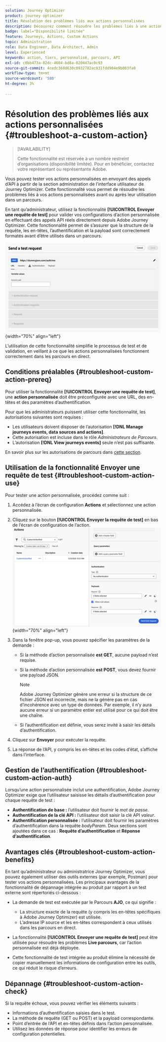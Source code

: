 ```yaml
---
solution: Journey Optimizer
product: journey optimizer
title: Résolution des problèmes liés aux actions personnalisées
description: Découvrez comment résoudre les problèmes liés à une action personnalisée
badge: label="Disponibilité limitée"
feature: Journeys, Actions, Custom Actions
topic: Administration
role: Data Engineer, Data Architect, Admin
level: Experienced
keywords: action, tiers, personnalisé, parcours, API
exl-id: c0bb473a-82dc-4604-bd8a-020447ac0c93
source-git-commit: 4cedc368d630c0932782ac031fdd904e9b003fa0
workflow-type: tm+mt
source-wordcount: '580'
ht-degree: 3%

---
```


# Résolution des problèmes liés aux actions personnalisées {#troubleshoot-a-custom-action}

>[!AVAILABILITY]
>
>Cette fonctionnalité est réservée à un nombre restreint d’organisations (disponibilité limitée). Pour en bénéficier, contactez votre représentant ou représentante Adobe.
>

Vous pouvez tester vos actions personnalisées en envoyant des appels d’API à partir de la section administration de l’interface utilisateur de Journey Optimizer. Cette fonctionnalité vous permet de résoudre les problèmes liés à vos actions personnalisées avant ou après leur utilisation dans un parcours.

En tant qu’administrateur, utilisez la fonctionnalité **[!UICONTROL Envoyer une requête de test]** pour valider vos configurations d’action personnalisée en effectuant des appels API réels directement depuis Adobe Journey Optimizer. Cette fonctionnalité permet de s’assurer que la structure de la requête, les en-têtes, l’authentification et la payload sont correctement formatés avant d’être utilisés dans un parcours.

![](assets/send-test-request.png){width="70%" align="left"}

L’utilisation de cette fonctionnalité simplifie le processus de test et de validation, en veillant à ce que les actions personnalisées fonctionnent correctement dans les parcours en direct.

## Conditions préalables {#troubleshoot-custom-action-prereq}

Pour utiliser la fonctionnalité **[!UICONTROL Envoyer une requête de test]**, une **action personnalisée** doit être préconfigurée avec une URL, des en-têtes et des paramètres d’authentification.

Pour que les administrateurs puissent utiliser cette fonctionnalité, les autorisations suivantes sont requises :

* Les utilisateurs doivent disposer de l’autorisation **[!DNL Manage journeys events, data sources and actions]**.
* Cette autorisation est incluse dans le rôle *Administrateurs de Parcours*.
* L’autorisation **[!DNL View journeys events]** seule n’est pas suffisante.

En savoir plus sur les autorisations de parcours dans [cette section](../administration/high-low-permissions.md#journey-capability).

## Utilisation de la fonctionnalité Envoyer une requête de test {#troubleshoot-custom-action-use}

Pour tester une action personnalisée, procédez comme suit :

1. Accédez à l’écran de configuration **Actions** et sélectionnez une action personnalisée.
1. Cliquez sur le bouton **[!UICONTROL Envoyer la requête de test]** en bas de l’écran de configuration de l’action.
   ![Bouton Envoyer la demande de test dans le panneau Configuration de l’action](assets/test-request.png){width="70%" align="left"}
1. Dans la fenêtre pop-up, vous pouvez spécifier les paramètres de la demande :

   * Si la méthode d’action personnalisée **est GET**, aucune payload n’est requise.
   * Si la méthode d’action personnalisée **est POST**, vous devez fournir une payload JSON.

     >[!NOTE]
     >
     >Adobe Journey Optimizer génère une erreur si la structure de ce fichier JSON est incorrecte, mais ne la génère pas en cas d’incohérence avec un type de données. Par exemple, il n’y aura aucune erreur si un paramètre entier est utilisé pour ce qui doit être une chaîne.

   * Si l’authentification est définie, vous serez invité à saisir les détails d’authentification.

1. Cliquez sur **Envoyer** pour exécuter la requête.
1. La réponse de l’API, y compris les en-têtes et les codes d’état, s’affiche dans l’interface.

## Gestion de l’authentification {#troubleshoot-custom-action-auth}

Lorsqu’une action personnalisée inclut une authentification, Adobe Journey Optimizer exige que l’utilisateur saisisse les détails d’authentification pour chaque requête de test :

* **Authentification de base :** l’utilisateur doit fournir le *mot de passe*.
* **Authentification de la clé API :** l’utilisateur doit saisir la clé API *valeur*.
* **Authentification personnalisée :** l’utilisateur doit fournir les paramètres d’authentification dans la requête *bodyParam*. Deux sections sont ajoutées dans ce cas : **Requête d’authentification** et **Réponse d’authentification**.

## Avantages clés {#troubleshoot-custom-action-benefits}

En tant qu’administrateur ou administratrice Journey Optimizer, vous pouvez également utiliser des outils externes (par exemple, Postman) pour tester vos actions personnalisées. Les principaux avantages de la fonctionnalité de dépannage intégrée au produit par rapport à un test externe sont répertoriés ci-dessous :

* La demande de test est exécutée par le Parcours **AJO**, ce qui signifie :

   * La structure exacte de la requête (y compris les en-têtes spécifiques à Adobe Journey Optimizer) est utilisée.
   * L’adresse IP source et les en-têtes correspondent à ceux utilisés dans les parcours en direct.

* La fonctionnalité **[!UICONTROL Envoyer une requête de test]** peut être utilisée pour résoudre les problèmes **Live parcours**, car l’action personnalisée est déjà déployée.

* Cette fonctionnalité de test intégrée au produit élimine la nécessité de copier manuellement les informations de configuration entre les outils, ce qui réduit le risque d’erreurs.

## Dépannage {#troubleshoot-custom-action-check}

Si la requête échoue, vous pouvez vérifier les éléments suivants :

* Informations d’authentification saisies dans le test.
* La méthode de requête (GET ou POST) et la payload correspondante.
* Point d’entrée de l’API et en-têtes définis dans l’action personnalisée.
* Utilisez les données de réponse pour identifier les erreurs de configuration potentielles.
